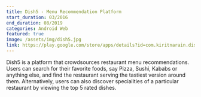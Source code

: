 ```yaml
---
title: Dish5 - Menu Recommendation Platform
start_duration: 03/2016
end_duration: 08/2019
categories: Android Web
featured: true
image: /assets/img/dish5.jpg
link: https://play.google.com/store/apps/details?id=com.kiritnarain.dish
---
```

Dish5 is a platform that crowdsources restaurant menu recommendations. Users can search for their favorite foods, say Pizza, Sushi, Kababs or anything else, and find the restaurant serving the tastiest version around them. Alternatively, users can also discover specialities of a particular restaurant by viewing the top 5 rated dishes.